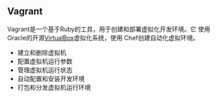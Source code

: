 ## Vagrant

Vagrant是一个基于Ruby的工具，用于创建和部署虚拟化开发环境。它 使用Oracle的开源[VirtualBox](https://baike.baidu.com/item/VirtualBox)虚拟化系统，使用 Chef创建自动化虚拟环境。

- 建立和删除虚拟机
- 配置虚拟机运行参数
- 管理虚拟机运行状态
- 自动配置和安装开发环境
- 打包和分发虚拟机运行环境

